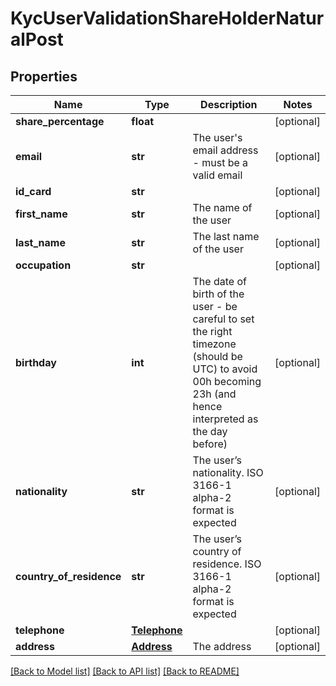 # KycUserValidationShareHolderNaturalPost

## Properties
Name | Type | Description | Notes
------------ | ------------- | ------------- | -------------
**share_percentage** | **float** |  | [optional] 
**email** | **str** | The user&#39;s email address - must be a valid email | [optional] 
**id_card** | **str** |  | [optional] 
**first_name** | **str** | The name of the user | [optional] 
**last_name** | **str** | The last name of the user | [optional] 
**occupation** | **str** |  | [optional] 
**birthday** | **int** | The date of birth of the user - be careful to set the right timezone (should be UTC) to avoid 00h becoming 23h (and hence interpreted as the day before) | [optional] 
**nationality** | **str** | The user’s nationality. ISO 3166-1 alpha-2 format is expected | [optional] 
**country_of_residence** | **str** | The user’s country of residence. ISO 3166-1 alpha-2 format is expected | [optional] 
**telephone** | [**Telephone**](Telephone.md) |  | [optional] 
**address** | [**Address**](Address.md) | The address | [optional] 

[[Back to Model list]](../README.md#documentation-for-models) [[Back to API list]](../README.md#documentation-for-api-endpoints) [[Back to README]](../README.md)



